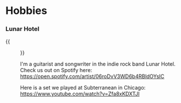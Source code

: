 # Hobbies

### Lunar Hotel

{{<figure src="assets/images/lunar-hotel-subt.png" class="img-sm">}}

I'm a guitarist and songwriter in the indie rock band Lunar Hotel. Check us out on Spotify here: https://open.spotify.com/artist/06roDvV3WD6b4RBldOYsIC

Here is a set we played at Subterranean in Chicago: https://www.youtube.com/watch?v=Zfa8xKDXTJI

